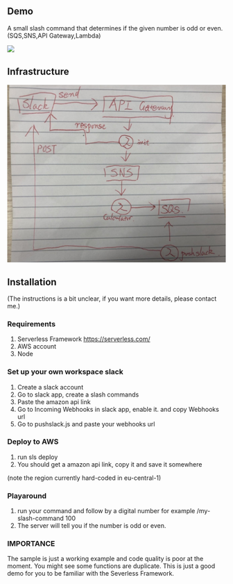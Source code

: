 ## Demo

A small slash command that determines if the given number is odd or even. (SQS,SNS,API Gateway,Lambda)

![](https://github.com/RyanDaDeng/serverless-slack-command/blob/master/demo.gif)

## Infrastructure
![](https://github.com/RyanDaDeng/serverless-slack-command/blob/master/WechatIMG3.jpeg)

## Installation

(The instructions is a bit unclear, if you want more details, please contact me.)

### Requirements
1. Serverless Framework https://serverless.com/
2. AWS account
3. Node


### Set up your own workspace slack

1. Create a slack account
2. Go to slack app, create a slash commands
3. Paste the amazon api link
4. Go to Incoming Webhooks in slack app, enable it. and copy Webhooks url
5. Go to pushslack.js and paste your webhooks url


### Deploy to AWS
1. run sls deploy
2. You should get a amazon api link, copy it and save it somewhere

(note the region currently hard-coded in eu-central-1)

### Playaround
1. run your command and follow by a digital number for example /my-slash-command 100
2. The server will tell you if the number is odd or even.

### IMPORTANCE
The sample is just a working example and code quality is poor at the moment. You might see some functions are duplicate.
This is just a good demo for you to be familiar with the Severless Framework.

